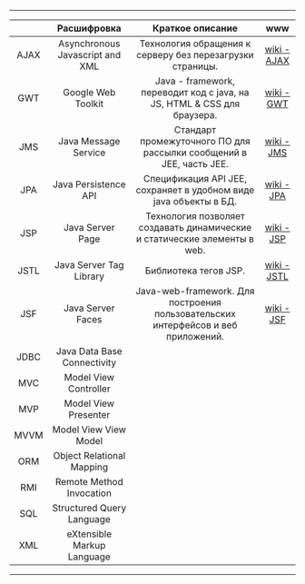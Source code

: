 - - -  

||Расшифровка|Краткое описание|www|
|:-:|:-:|:-:|:-:|
|AJAX|Asynchronous Javascript and XML|Технология обращения к серверу без перезагрузки страницы.|[wiki - AJAX](https://ru.wikipedia.org/wiki/AJAX)|
|GWT|Google Web Toolkit|Java - framework, переводит код с java, на JS, HTML & CSS для браузера.|[wiki - GWT](https://ru.wikipedia.org/wiki/Google_Web_Toolkit)|
|JMS|Java Message Service|Стандарт промежуточного ПО для рассылки сообщений в JEE, часть JEE.|[wiki - JMS](https://ru.wikipedia.org/wiki/Java_Message_Service)|
|JPA|Java Persistence API|Спецификация API JEE, сохраняет в удобном виде java объекты в БД.|[wiki - JPA](https://ru.wikipedia.org/wiki/Java_Persistence_API)|
|JSP|Java Server Page|Технология позволяет создавать динамические и статические элементы в web.|[wiki - JSP](https://ru.wikipedia.org/wiki/JavaServer_Pages)|
|JSTL|Java Server Tag Library|Библиотека тегов JSP.|[wiki - JSTL](https://ru.wikipedia.org/wiki/JavaServer_Pages_Standard_Tag_Library)|
|JSF|Java Server Faces|Java-web-framework. Для построения пользовательских интерфейсов и веб приложений.|[wiki - JSF](https://ru.wikipedia.org/wiki/JavaServer_Faces)|
|JDBC|Java Data Base Connectivity|||
|MVC|Model View Controller|||
|MVP|Model View Presenter|||
|MVVM|Model View View Model|||
|ORM|Object Relational Mapping|||
|RMI|Remote Method Invocation|||
|SQL|Structured Query Language|||
|XML|eXtensible Markup Language|||

- - -  
